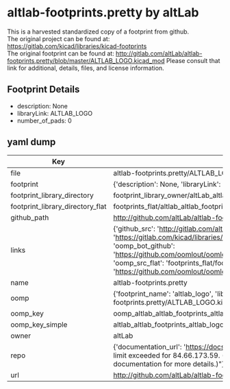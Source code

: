 # altlab-footprints.pretty by altLab  
This is a harvested standardized copy of a footprint from github.  
The original project can be found at:  
https://gitlab.com/kicad/libraries/kicad-footprints  
The original footprint can be found at:
http://gitlab.com/altLab/altlab-footprints.pretty/blob/master/ALTLAB_LOGO.kicad_mod
Please consult that link for additional, details, files, and license information.  
## Footprint Details
* description: None  
* libraryLink: ALTLAB_LOGO  
* number_of_pads: 0  
## yaml dump  
| Key | Value |  
| --- | --- |  
| file | altlab-footprints.pretty/ALTLAB_LOGO.kicad_mod |  
| footprint | {'description': None, 'libraryLink': 'ALTLAB_LOGO', 'number_of_pads': 0} |  
| footprint_library_directory | footprint_library_owner/altLab_altlab-footprints.pretty |  
| footprint_library_directory_flat | footprints_flat/altlab_altlab_footprints_altlab_logo/working |  
| github_path | http://github.com/altLab/altlab-footprints.pretty/blob/master/ALTLAB_LOGO.kicad_mod |  
| links | {'github_src': 'http://gitlab.com/altLab/altlab-footprints.pretty/blob/master/ALTLAB_LOGO.kicad_mod', 'github_src_repo': 'https://gitlab.com/kicad/libraries/kicad-footprints', 'oomp_bot': 'footprints/altlab_altlab_footprints_altlab_logo/working', 'oomp_bot_github': 'https://github.com/oomlout/oomlout_oomp_footprint_bot/tree/main/footprints/altlab_altlab_footprints_altlab_logo/working', 'oomp_src_flat': 'footprints_flat/footprints_flat/altlab_altlab_footprints_altlab_logo/working', 'oomp_src_flat_github': 'https://github.com/oomlout/oomlout_oomp_footprint_src/tree/main/footprints_flat/altlab_altlab_footprints_altlab_logo/working'} |  
| name | altlab-footprints.pretty |  
| oomp | {'footprint_name': 'altlab_logo', 'library_name': 'altlab_footprints', 'original_filename': 'altlab-footprints.pretty/ALTLAB_LOGO.kicad_mod', 'owner_name': 'altlab'} |  
| oomp_key | oomp_altlab_altlab_footprints_altlab_logo |  
| oomp_key_simple | altlab_altlab_footprints_altlab_logo |  
| owner | altLab |  
| repo | {'documentation_url': 'https://docs.github.com/rest/overview/resources-in-the-rest-api#rate-limiting', 'message': "API rate limit exceeded for 84.66.173.59. (But here's the good news: Authenticated requests get a higher rate limit. Check out the documentation for more details.)"} |  
| url | http://github.com/altLab/altlab-footprints.pretty |  

